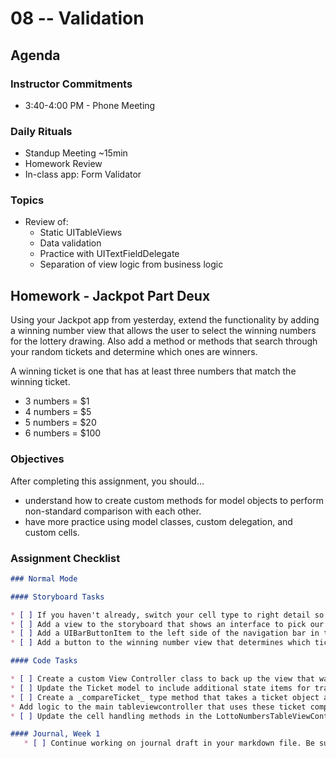 # 08 -- Validation

## Agenda
### Instructor Commitments
* 3:40-4:00 PM - Phone Meeting

### Daily Rituals

* Standup Meeting ~15min
* Homework Review
* In-class app: Form Validator

### Topics

* Review of:
	* Static UITableViews
	* Data validation
	* Practice with UITextFieldDelegate
	* Separation of view logic from business logic


## Homework - Jackpot Part Deux

Using your Jackpot app from yesterday, extend the functionality by adding a winning number view that allows the user to select the winning numbers for the lottery drawing. Also add a method or methods that search through your random tickets and determine which ones are winners.

A winning ticket is one that has at least three numbers that match the winning ticket.

* 3 numbers = $1
* 4 numbers = $5
* 5 numbers = $20
* 6 numbers = $100

### Objectives

After completing this assignment, you should…

* understand how to create custom methods for model objects to perform non-standard comparison with each other.
* have more practice using model classes, custom delegation, and custom cells.


### Assignment Checklist
```markdown
### Normal Mode

#### Storyboard Tasks

* [ ] If you haven't already, switch your cell type to right detail so you can also display the winning amount for each ticket.
* [ ] Add a view to the storyboard that shows an interface to pick our winning numbers.
* [ ] Add a UIBarButtonItem to the left side of the navigation bar in the root view to allow the user to show the winning number view from the step above.
* [ ] Add a button to the winning number view that determines which tickets are winners.

#### Code Tasks

* [ ] Create a custom View Controller class to back up the view that was added to the storyboard.
* [ ] Update the Ticket model to include additional state items for tracking the winning status and the dollar amount of winnings.
* [ ] Create a _compareTicket_ type method that takes a ticket object as an argument and compares it with the another ticket to determine how many digits are the same.
* Add logic to the main tableviewcontroller that uses these ticket comparisons to determine which tickets are winners. Follow the rules above about how much each winning type earns.
* [ ] Update the cell handling methods in the LottoNumbersTableViewController to ensure that winning tickets are prominently displayed to the user and the winning amount for that ticket is visible.

#### Journal, Week 1
   * [ ] Continue working on journal draft in your markdown file. Be sure to occasionally commit and push to GH.
```
